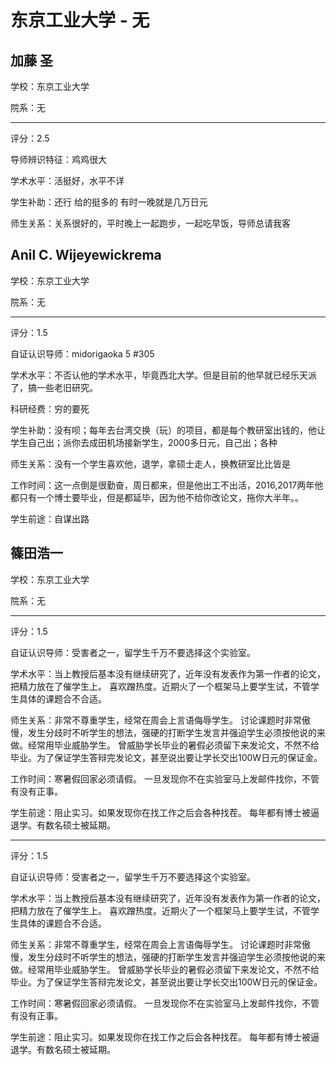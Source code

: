 # 东京工业大学 - 无

## 加藤 圣

学校：东京工业大学

院系：无

* * *

评分：2.5

导师辨识特征：鸡鸡很大

学术水平：活挺好，水平不详

学生补助：还行 给的挺多的 有时一晚就是几万日元

师生关系：关系很好的，平时晚上一起跑步，一起吃早饭，导师总请我客

## Anil C. Wijeyewickrema

学校：东京工业大学

院系：无

* * *

评分：1.5

自证认识导师：midorigaoka 5 #305

学术水平：不否认他的学术水平，毕竟西北大学。但是目前的他早就已经乐天派了，搞一些老旧研究。

科研经费：穷的要死

学生补助：没有呗；每年去台湾交换（玩）的项目，都是每个教研室出钱的，他让学生自己出；派你去成田机场接新学生，2000多日元，自己出；各种

师生关系：没有一个学生喜欢他，退学，拿硕士走人，换教研室比比皆是

工作时间：这一点倒是很勤奋，周日都来，但是他出工不出活，2016,2017两年他都只有一个博士要毕业，但是都延毕，因为他不给你改论文，拖你大半年。。

学生前途：自谋出路

## 篠田浩一

学校：东京工业大学

院系：无

* * *

评分：1.5

自证认识导师：受害者之一，留学生千万不要选择这个实验室。

学术水平：当上教授后基本没有继续研究了，近年没有发表作为第一作者的论文，把精力放在了催学生上。
喜欢蹭热度。近期火了一个框架马上要学生试，不管学生具体的课题合不合适。

师生关系：非常不尊重学生，经常在周会上言语侮辱学生。
讨论课题时非常傲慢，发生分歧时不听学生的想法，强硬的打断学生发言并强迫学生必须按他说的来做。经常用毕业威胁学生。
曾威胁学长毕业的暑假必须留下来发论文，不然不给毕业。为了保证学生答辩完发论文，甚至说出要让学长交出100W日元的保证金。

工作时间：寒暑假回家必须请假。
一旦发现你不在实验室马上发邮件找你，不管有没有正事。

学生前途：阻止实习。如果发现你在找工作之后会各种找茬。
每年都有博士被逼退学。有数名硕士被延期。

* * *

评分：1.5

自证认识导师：受害者之一，留学生千万不要选择这个实验室。

学术水平：当上教授后基本没有继续研究了，近年没有发表作为第一作者的论文，把精力放在了催学生上。
喜欢蹭热度。近期火了一个框架马上要学生试，不管学生具体的课题合不合适。

师生关系：非常不尊重学生，经常在周会上言语侮辱学生。
讨论课题时非常傲慢，发生分歧时不听学生的想法，强硬的打断学生发言并强迫学生必须按他说的来做。经常用毕业威胁学生。
曾威胁学长毕业的暑假必须留下来发论文，不然不给毕业。为了保证学生答辩完发论文，甚至说出要让学长交出100W日元的保证金。

工作时间：寒暑假回家必须请假。
一旦发现你不在实验室马上发邮件找你，不管有没有正事。

学生前途：阻止实习。如果发现你在找工作之后会各种找茬。
每年都有博士被逼退学。有数名硕士被延期。